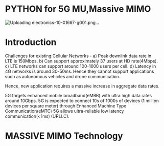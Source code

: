 # PYTHON for 5G MU,Massive MIMO

![Uploading electronics-10-01667-g001.png…]()


# Introduction

Challenges for existing Cellular Networks - 
a) Peak downlink data rate in LTE is 150Mbps. 
b) Can support approximately 37 users at HD rate(4Mbps).
c) LTE networks can support around 100-1000 users per cell.
d) Latency in 4G networks is around 30-50ms. Hence they cannot support applications such as autonomous vehicles and drone communication.

Hence, new application requires a massive increase in aggregate data rates. 

5G targets enhanced mobile broadband(eMBB) with ultra high data rates around 10Gbps.
5G is expected to connect 10s of 1000s of devices (1 million devices per square meter) through Enhanced Machine Type Communication(eMTC) 
5G allows ultra-reliable low latency communication(<1ms) (URLLC).



# MASSIVE MIMO Technology



